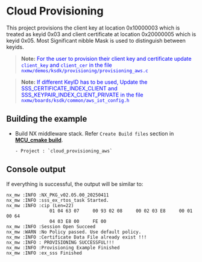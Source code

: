 # Cloud Provisioning

This project provisions the client key at location 0x10000003 which
is treated as keyid 0x03 and client certificate at location 0x20000005
which is keyid 0x05. Most Significant nibble Mask is used to distinguish
between keyids.

>**Note:** <span style="color:blue;">For the user to provision their client key and certificate update `client_key` and `client_cer` in the file `nxmw/demos/ksdk/provisioning/provisioning_aws.c`</span>

>**Note:** <span style="color:blue;">If different KeyID has to be used, Update the SSS_CERTIFICATE_INDEX_CLIENT and SSS_KEYPAIR_INDEX_CLIENT_PRIVATE in the file `nxmw/boards/ksdk/common/aws_iot_config.h`</span>

## Building the example

- Build NX middleware stack. Refer `Create Build files` section in [**MCU_cmake build**](../../../doc/mcu_cmake/readme.md).

      - Project : `cloud_provisioning_aws`

## Console output

If everything is successful, the output will be similar to:
```
nx_mw :INFO :NX_PKG_v02.05.00_20250411
nx_mw :INFO :sss_ex_rtos_task Started.
nx_mw :INFO :cip (Len=22)
                01 04 63 07     00 93 02 08     00 02 03 E8     00 01 00 64
                04 03 E8 00     FE 00
nx_mw :INFO :Session Open Succeed
nx_mw :WARN :No Policy passed. Use default policy.
nx_mw :INFO :Certificate Data File already exist !!!
nx_mw :INFO : PROVISIONING SUCCESSFUL!!!
nx_mw :INFO :Provisioning Example Finished
nx_mw :INFO :ex_sss Finished
```
